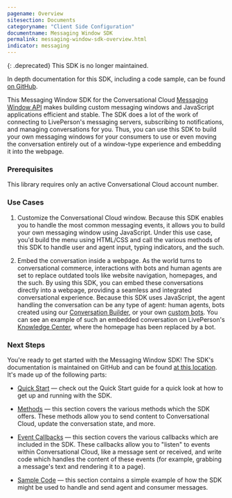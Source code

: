 ```yaml
---
pagename: Overview
sitesection: Documents
categoryname: "Client Side Configuration"
documentname: Messaging Window SDK
permalink: messaging-window-sdk-overview.html
indicator: messaging
---
```


{: .deprecated}
This SDK is no longer maintained.

<div class="important">In depth documentation for this SDK, including a code sample, can be found <a href="https://github.com/LivePersonInc/messaging-window-sdk">on GitHub</a>.</div>

This Messaging Window SDK for the Conversational Cloud [Messaging Window API](messaging-window-api-overview.html) makes building custom messaging windows and JavaScript applications efficient and stable. The SDK does a lot of the work of connecting to LivePerson's messaging servers, subscribing to notifications, and managing conversations for you. Thus, you can use this SDK to build your own messaging windows for your consumers to use or even moving the conversation entirely out of a window-type experience and embedding it into the webpage.

### Prerequisites

This library requires only an active Conversational Cloud account number.

### Use Cases

1) Customize the Conversational Cloud window. Because this SDK enables you to handle the most common messaging events, it allows you to build your own messaging window using JavaScript. Under this use case, you'd build the menu using HTML/CSS and call the various methods of this SDK to handle user and agent input, typing indicators, and the such.

2) Embed the conversation inside a webpage. As the world turns to conversational commerce, interactions with bots and human agents are set to replace outdated tools like website navigation, homepages, and the such. By using this SDK, you can embed these conversations directly into a webpage, providing a seamless and integrated conversational experience. Because this SDK uses JavaScript, the agent handling the conversation can be any type of agent: human agents, bots created using our [Conversation Builder](conversation-builder-bot-workspace.html), or your own [custom bots](custom-third-party-bots.html). You can see an example of such an embedded conversation on LivePerson's [Knowledge Center](www.knowledge.liveperson.com), where the homepage has been replaced by a bot.

### Next Steps

You're ready to get started with the Messaging Window SDK! The SDK's documentation is maintained on GitHub and can be found [at this location](https://github.com/LivePersonInc/messaging-window-sdk). It's made up of the following parts:

* [Quick Start](https://github.com/LivePersonInc/messaging-window-sdk#quick-start) — check out the Quick Start guide for a quick look at how to get up and running with the SDK.

* [Methods](https://github.com/LivePersonInc/messaging-window-sdk#available-methods) — this section covers the various methods which the SDK offers. These methods allow you to send content to Conversational Cloud, update the conversation state, and more.

* [Event Callbacks](https://github.com/LivePersonInc/messaging-window-sdk#event-callbacks) — this section covers the various callbacks which are included in the SDK. These callbacks allow you to "listen" to events within Conversational Cloud, like a message sent or received, and write code which handles the content of these events (for example, grabbing a message's text and rendering it to a page).

* [Sample Code](https://github.com/LivePersonInc/messaging-window-sdk#sample-code) — this section contains a simple example of how the SDK might be used to handle and send agent and consumer messages.
